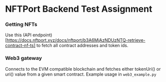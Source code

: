 # NFTPort Backend Test Assignment

### Getting NFTs

Use this (API endpoint)[https://docs.nftport.xyz/docs/nftport/b3A6MjAzNDUzNTQ-retrieve-contract-nf-ts]
to fetch all contract addresses and token ids.

### Web3 gateway

Connects to the EVM compatible blockchain and fetches either tokenUri() or uri()
value from a given smart contract. Example usage in `web3_example.py`